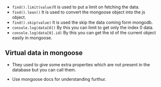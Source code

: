 - `find().limit(value)`It is used to put a limit on fetching the data.
- `find().lean()` It is used to convert the mongoose object into the js object.
- `find().skip(value)` It is used the skip the data coming form mongodb.
- `console.log(data[0])` By this you can limit to get only the index 0 data.
- `console.log(data[0].id)` By this you can get the id of the current object easily in mongoose.

## Virtual data in mongoose

- They used to give some extra properties which are not present in the database but you can call them.

- Use mongoose docs for understanding furthur.